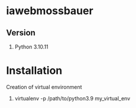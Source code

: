 # iawebmossbauer

## Version

1. Python 3.10.11

# Installation

Creation of virtual environment

1. virtualenv -p /path/to/python3.9 my_virtual_env
